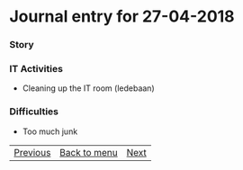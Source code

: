# Journal entry for 27-04-2018

### Story



### IT Activities

- Cleaning up the IT room (ledebaan)

### Difficulties

- Too much junk

<table><tr><td><a href="26-04.html">Previous</a></td><td><a href="../">Back to menu</a></td><td><a href="03-05.html">Next</a></td></tr></table>
